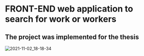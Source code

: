 # FRONT-END web application to search for work or workers
## Тhe project was implemented for the thesis


![2021-11-02_18-18-34](https://user-images.githubusercontent.com/42414197/139904402-f424c34b-8445-4097-8ae7-dfe7d64560b2.png)
